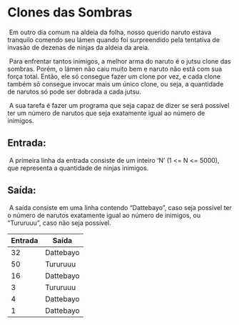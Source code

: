 # Clones das Sombras

​	Em outro dia comum na aldeia da folha, nosso querido naruto estava tranquilo comendo seu lámen quando foi surpreendido pela tentativa de invasão de dezenas de ninjas da aldeia da areia.

​	Para enfrentar tantos inimigos, a melhor arma do naruto é o jutsu clone das sombras. Porém, o lámen não caiu muito bem e naruto não está com sua força total. Então, ele só consegue fazer um clone por vez, e cada clone também só consegue invocar mais um único clone, ou seja, a quantidade de narutos só pode ser dobrada a cada jutsu. 

​	A sua tarefa é fazer um programa que seja capaz de dizer se será possível ter um número de narutos que seja exatamente igual ao número de inimigos.

## Entrada:

​	A primeira linha da entrada consiste de um inteiro ‘N’ (1 <= N <= 5000), que representa a quantidade de ninjas inimigos.

## Saída:

​	A saída consiste em uma linha contendo “Dattebayo”, caso seja possível ter o número de narutos exatamente igual ao número de inimigos, ou “Tururuuu”, caso não seja possível.

| Entrada | Saída     |
| ------- | --------- |
| 32      | Dattebayo |
| 50      | Tururuuu  |
| 16      | Dattebayo |
| 3       | Tururuuu  |
| 4       | Dattebayo |
| 1       | Dattebayo |


